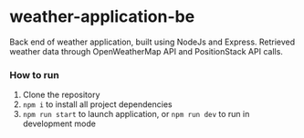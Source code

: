 # weather-application-be

Back end of weather application, built using NodeJs and Express. Retrieved weather data through OpenWeatherMap API and PositionStack API calls. 

### How to run
1. Clone the repository 
2. `npm i` to install all project dependencies 
3. `npm run start` to launch application, or `npm run dev` to run in development mode 
